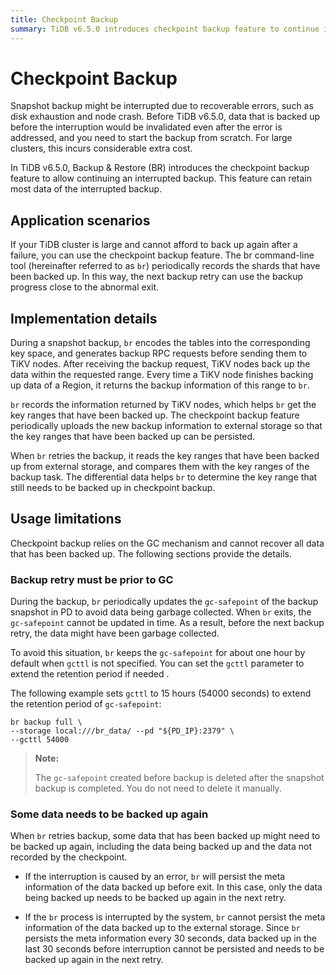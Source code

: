 ```yaml
---
title: Checkpoint Backup
summary: TiDB v6.5.0 introduces checkpoint backup feature to continue interrupted backups, reducing the need to start from scratch. It records backed up shards to resume backup progress, but relies on GC mechanism and may require some data to be backed up again. The `br` tool periodically updates `gc-safepoint` to avoid data being garbage collected, and can extend retention period if needed.
---
```


# Checkpoint Backup

Snapshot backup might be interrupted due to recoverable errors, such as disk exhaustion and node crash. Before TiDB v6.5.0, data that is backed up before the interruption would be invalidated even after the error is addressed, and you need to start the backup from scratch. For large clusters, this incurs considerable extra cost.

In TiDB v6.5.0, Backup & Restore (BR) introduces the checkpoint backup feature to allow continuing an interrupted backup. This feature can retain most data of the interrupted backup.

## Application scenarios

If your TiDB cluster is large and cannot afford to back up again after a failure, you can use the checkpoint backup feature. The br command-line tool (hereinafter referred to as `br`) periodically records the shards that have been backed up. In this way, the next backup retry can use the backup progress close to the abnormal exit.

## Implementation details

During a snapshot backup, `br` encodes the tables into the corresponding key space, and generates backup RPC requests before sending them to TiKV nodes. After receiving the backup request, TiKV nodes back up the data within the requested range. Every time a TiKV node finishes backing up data of a Region, it returns the backup information of this range to `br`.

`br` records the information returned by TiKV nodes, which helps `br` get the key ranges that have been backed up. The checkpoint backup feature periodically uploads the new backup information to external storage so that the key ranges that have been backed up can be persisted.

When `br` retries the backup, it reads the key ranges that have been backed up from external storage, and compares them with the key ranges of the backup task. The differential data helps `br` to determine the key range that still needs to be backed up in checkpoint backup.

## Usage limitations

Checkpoint backup relies on the GC mechanism and cannot recover all data that has been backed up. The following sections provide the details.

### Backup retry must be prior to GC

During the backup, `br` periodically updates the `gc-safepoint` of the backup snapshot in PD to avoid data being garbage collected. When `br` exits, the `gc-safepoint` cannot be updated in time. As a result, before the next backup retry, the data might have been garbage collected.

To avoid this situation, `br` keeps the `gc-safepoint` for about one hour by default when `gcttl` is not specified. You can set the `gcttl` parameter to extend the retention period if needed .

The following example sets `gcttl` to 15 hours (54000 seconds) to extend the retention period of `gc-safepoint`:

```shell
br backup full \
--storage local:///br_data/ --pd "${PD_IP}:2379" \
--gcttl 54000
```

> **Note:**
>
> The `gc-safepoint` created before backup is deleted after the snapshot backup is completed. You do not need to delete it manually.

### Some data needs to be backed up again

When `br` retries backup, some data that has been backed up might need to be backed up again, including the data being backed up and the data not recorded by the checkpoint.

- If the interruption is caused by an error, `br` will persist the meta information of the data backed up before exit. In this case, only the data being backed up needs to be backed up again in the next retry.

- If the `br` process is interrupted by the system, `br` cannot persist the meta information of the data backed up to the external storage. Since `br` persists the meta information every 30 seconds, data backed up in the last 30 seconds before interruption cannot be persisted and needs to be backed up again in the next retry.
